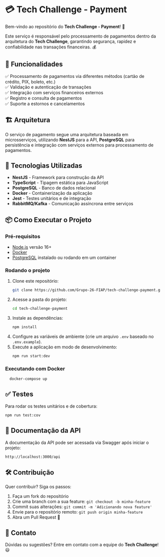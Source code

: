# 💳 Tech Challenge - Payment

Bem-vindo ao repositório do **Tech Challenge - Payment**! 🚀

Este serviço é responsável pelo processamento de pagamentos dentro da arquitetura do **Tech Challenge**, garantindo segurança, rapidez e confiabilidade nas transações financeiras. 💰

## 📌 Funcionalidades

✅ Processamento de pagamentos via diferentes métodos (cartão de crédito, PIX, boleto, etc.)  
✅ Validação e autenticação de transações  
✅ Integração com serviços financeiros externos  
✅ Registro e consulta de pagamentos  
✅ Suporte a estornos e cancelamentos  

## 🏗️ Arquitetura

O serviço de pagamento segue uma arquitetura baseada em microsserviços, utilizando **NestJS** para a API, **PostgreSQL** para persistência e integração com serviços externos para processamento de pagamentos.

## 🚀 Tecnologias Utilizadas

- **NestJS** - Framework para construção da API
- **TypeScript** - Tipagem estática para JavaScript
- **PostgreSQL** - Banco de dados relacional
- **Docker** - Containerização da aplicação
- **Jest** - Testes unitários e de integração
- **RabbitMQ/Kafka** - Comunicação assíncrona entre serviços

## 📦 Como Executar o Projeto

### Pré-requisitos

- [Node.js](https://nodejs.org/) versão 16+
- [Docker](https://www.docker.com/)
- [PostgreSQL](https://www.postgresql.org/) instalado ou rodando em um container

### Rodando o projeto

1. Clone este repositório:
   ```sh
   git clone https://github.com/Grupo-26-FIAP/tech-challenge-payment.git
   ```
2. Acesse a pasta do projeto:
   ```sh
   cd tech-challenge-payment
   ```
3. Instale as dependências:
   ```sh
   npm install
   ```
4. Configure as variáveis de ambiente (crie um arquivo `.env` baseado no `.env.example`).
5. Execute a aplicação em modo de desenvolvimento:
   ```sh
   npm run start:dev
   ```

### Executando com Docker
```sh
  docker-compose up
```

## ✅ Testes
Para rodar os testes unitários e de cobertura:
```sh
npm run test:cov
```

## 📄 Documentação da API

A documentação da API pode ser acessada via Swagger após iniciar o projeto:
```
http://localhost:3000/api
```

## 🛠️ Contribuição

Quer contribuir? Siga os passos:
1. Faça um fork do repositório
2. Crie uma branch com a sua feature: `git checkout -b minha-feature`
3. Commit suas alterações: `git commit -m 'Adicionando nova feature'`
4. Envie para o repositório remoto: `git push origin minha-feature`
5. Abra um Pull Request 🚀

## 📢 Contato

Dúvidas ou sugestões? Entre em contato com a equipe do **Tech Challenge**! 😃

